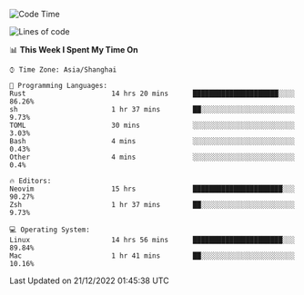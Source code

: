 <!--START_SECTION:waka-->
![Code Time](http://img.shields.io/badge/Code%20Time-1%2C073%20hrs%205%20mins-blue)

![Lines of code](https://img.shields.io/badge/From%20Hello%20World%20I%27ve%20Written-24%20Thousand%20lines%20of%20code-blue)

📊 **This Week I Spent My Time On** 

```text
⌚︎ Time Zone: Asia/Shanghai

💬 Programming Languages: 
Rust                     14 hrs 20 mins      █████████████████████░░░░   86.26% 
sh                       1 hr 37 mins        ██░░░░░░░░░░░░░░░░░░░░░░░   9.73% 
TOML                     30 mins             ░░░░░░░░░░░░░░░░░░░░░░░░░   3.03% 
Bash                     4 mins              ░░░░░░░░░░░░░░░░░░░░░░░░░   0.43% 
Other                    4 mins              ░░░░░░░░░░░░░░░░░░░░░░░░░   0.4%

🔥 Editors: 
Neovim                   15 hrs              ██████████████████████░░░   90.27% 
Zsh                      1 hr 37 mins        ██░░░░░░░░░░░░░░░░░░░░░░░   9.73%

💻 Operating System: 
Linux                    14 hrs 56 mins      ██████████████████████░░░   89.84% 
Mac                      1 hr 41 mins        ██░░░░░░░░░░░░░░░░░░░░░░░   10.16%

```


 Last Updated on 21/12/2022 01:45:38 UTC
<!--END_SECTION:waka-->
